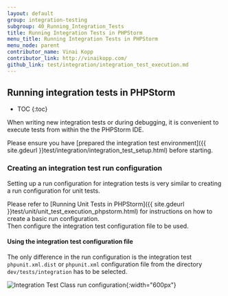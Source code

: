 ```yaml
---
layout: default
group: integration-testing
subgroup: 40_Running_Integration_Tests
title: Running Integration Tests in PHPStorm
menu_title: Running Integration Tests in PHPStorm
menu_node: parent
contributor_name: Vinai Kopp
contributor_link: http://vinaikopp.com/
github_link: test/integration/integration_test_execution.md
---
```


## Running integration tests in PHPStorm

* TOC
{:toc}

When writing new integration tests or during debugging, it is convenient to execute tests from within the the PHPStorm IDE.

Please ensure you have [prepared the integration test environment]({{ site.gdeurl }}test/integration/integration_test_setup.html) before starting.

### Creating an integration test run configuration

Setting up a run configuration for integration tests is very similar to creating a run configuration for unit tests.  

Please refer to [Running Unit Tests in PHPStorm]({{ site.gdeurl }}test/unit/unit_test_execution_phpstorm.html) for instructions on how to create a basic run configuration.  
Then configure the integration test configuration file to be used.

#### Using the integration test configuration file

The only difference in the run configuration is the integration test `phpunit.xml.dist` or `phpunit.xml` configuration file from the directory `dev/tests/integration` has to be selected.  

<img src="{{ site.baseurl }}common/images/phpstorm_run_config_class_integration_tests.png" alt="Integration Test Class run configuration">{:width="600px"}

